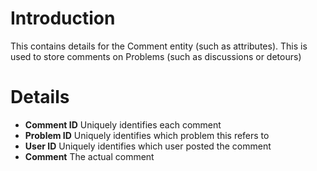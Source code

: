 # Introduction #

This contains details for the Comment entity (such as attributes). This is used to store comments on Problems (such as discussions or detours)


# Details #

  * **Comment ID** Uniquely identifies each comment
  * **Problem ID** Uniquely identifies which problem this refers to
  * **User ID** Uniquely identifies which user posted the comment
  * **Comment** The actual comment